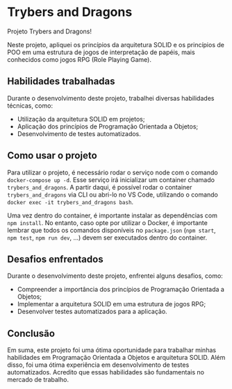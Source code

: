# Trybers and Dragons

Projeto Trybers and Dragons!

Neste projeto, apliquei os princípios da arquitetura SOLID e os princípios de POO em uma estrutura de jogos de interpretação de papéis, mais conhecidos como jogos RPG (Role Playing Game).

## Habilidades trabalhadas

Durante o desenvolvimento deste projeto, trabalhei diversas habilidades técnicas, como:

-   Utilização da arquitetura SOLID em projetos;
-   Aplicação dos princípios de Programação Orientada a Objetos;
-   Desenvolvimento de testes automatizados.

## Como usar o projeto

Para utilizar o projeto, é necessário rodar o serviço node com o comando `docker-compose up -d`. Esse serviço irá inicializar um container chamado `trybers_and_dragons`. A partir daqui, é possível rodar o container `trybers_and_dragons` via CLI ou abri-lo no VS Code, utilizando o comando `docker exec -it trybers_and_dragons bash`.

Uma vez dentro do container, é importante instalar as dependências com `npm install`. No entanto, caso opte por utilizar o Docker, é importante lembrar que todos os comandos disponíveis no `package.json` (`npm start`, `npm test`, `npm run dev`, ...) devem ser executados dentro do container.

## Desafios enfrentados

Durante o desenvolvimento deste projeto, enfrentei alguns desafios, como:

-   Compreender a importância dos princípios de Programação Orientada a Objetos;
-   Implementar a arquitetura SOLID em uma estrutura de jogos RPG;
-   Desenvolver testes automatizados para a aplicação.

## Conclusão

Em suma, este projeto foi uma ótima oportunidade para trabalhar minhas habilidades em Programação Orientada a Objetos e arquitetura SOLID. Além disso, foi uma ótima experiência em desenvolvimento de testes automatizados. Acredito que essas habilidades são fundamentais no mercado de trabalho.

